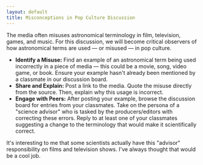 ```yaml
---
layout: default
title: Misconceptions in Pop Culture Discussion
---
```


The media often misuses astronomical terminology in film, television, games, and music. For this discussion, we will become critical observers of how astronomical terms are used — or misused — in pop culture. 

- **Identify a Misuse:** Find an example of an astronomical term being used incorrectly in a piece of media — this could be a movie, song, video game, or book. Ensure your example hasn't already been mentioned by a classmate in our discussion board.
- **Share and Explain:** Post a link to the media. Quote the misuse directly from the source. Then, explain why this usage is incorrect.
- **Engage with Peers:** After posting your example, browse the discussion board for entries from your classmates. Take on the persona of a "science advisor" who is tasked by the producers/editors with correcting these errors. Reply to at least one of your classmates suggesting a change to the terminology that would make it scientifically correct.

It's interesting to me that some scientists actually have this "advisor" responsibility on films and television shows. I've always thought that would be a cool job.
